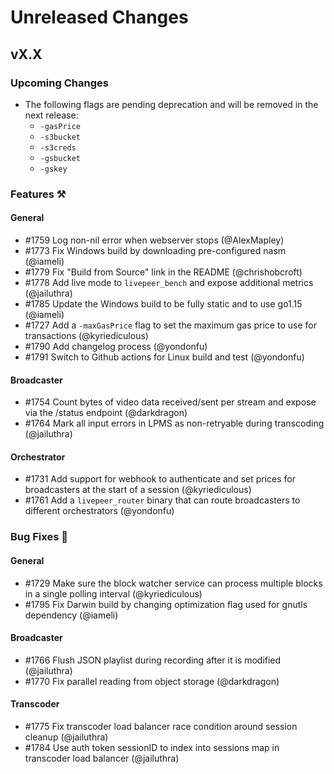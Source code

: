 # Unreleased Changes

## vX.X

### Upcoming Changes

- The following flags are pending deprecation and will be removed in the next release:
    - `-gasPrice`
    - `-s3bucket`
    - `-s3creds`
    - `-gsbucket`
    - `-gskey`

### Features ⚒

#### General

- \#1759 Log non-nil error when webserver stops (@AlexMapley)
- \#1773 Fix Windows build by downloading pre-configured nasm (@iameli)
- \#1779 Fix "Build from Source" link in the README (@chrishobcroft)
- \#1778 Add live mode to `livepeer_bench` and expose additional metrics (@jailuthra)
- \#1785 Update the Windows build to be fully static and to use go1.15 (@iameli)
- \#1727 Add a `-maxGasPrice` flag to set the maximum gas price to use for transactions (@kyriediculous)
- \#1790 Add changelog process (@yondonfu)
- \#1791 Switch to Github actions for Linux build and test (@yondonfu)

#### Broadcaster

- \#1754 Count bytes of video data received/sent per stream and expose via the /status endpoint (@darkdragon)
- \#1764 Mark all input errors in LPMS as non-retryable during transcoding (@jailuthra)

#### Orchestrator

- \#1731 Add support for webhook to authenticate and set prices for broadcasters at the start of a session (@kyriediculous)
- \#1761 Add a `livepeer_router` binary that can route broadcasters to different orchestrators (@yondonfu)

### Bug Fixes 🐞

#### General

- \#1729 Make sure the block watcher service can process multiple blocks in a single polling interval (@kyriediculous)
- \#1795 Fix Darwin build by changing optimization flag used for gnutls dependency (@iameli)

#### Broadcaster

- \#1766 Flush JSON playlist during recording after it is modified (@jailuthra)
- \#1770 Fix parallel reading from object storage (@darkdragon)

#### Transcoder

- \#1775 Fix transcoder load balancer race condition around session cleanup (@jailuthra)
- \#1784 Use auth token sessionID to index into sessions map in transcoder load balancer (@jailuthra)